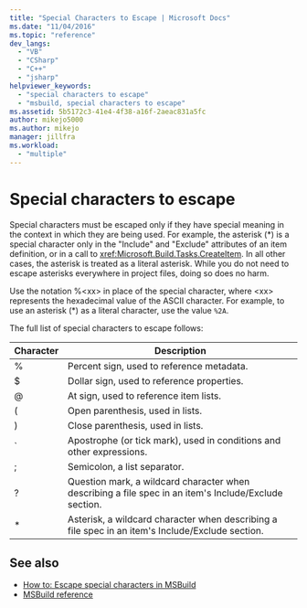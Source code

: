 ```yaml
---
title: "Special Characters to Escape | Microsoft Docs"
ms.date: "11/04/2016"
ms.topic: "reference"
dev_langs:
  - "VB"
  - "CSharp"
  - "C++"
  - "jsharp"
helpviewer_keywords:
  - "special characters to escape"
  - "msbuild, special characters to escape"
ms.assetid: 5b5172c3-41e4-4f38-a16f-2aeac831a5fc
author: mikejo5000
ms.author: mikejo
manager: jillfra
ms.workload:
  - "multiple"
---
```

# Special characters to escape
Special characters must be escaped only if they have special meaning in the context in which they are being used. For example, the asterisk (*) is a special character only in the "Include" and "Exclude" attributes of an item definition, or in a call to <xref:Microsoft.Build.Tasks.CreateItem>. In all other cases, the asterisk is treated as a literal asterisk. While you do not need to escape asterisks everywhere in project files, doing so does no harm.

 Use the notation %\<xx> in place of the special character, where \<xx> represents the hexadecimal value of the ASCII character. For example, to use an asterisk (*) as a literal character, use the value `%2A`.

 The full list of special characters to escape follows:

|Character|Description|
|---------------|-----------------|
|%|Percent sign, used to reference metadata.|
|$|Dollar sign, used to reference properties.|
|@|At sign, used to reference item lists.|
|(|Open parenthesis, used in lists.|
|)|Close parenthesis, used in lists.|
|\`|Apostrophe (or tick mark), used in conditions and other expressions.|
|;|Semicolon, a list separator.|
|?|Question mark, a wildcard character when describing a file spec in an item's Include/Exclude section.|
|*|Asterisk, a wildcard character when describing a file spec in an item's Include/Exclude section.|

## See also
- [How to: Escape special characters in MSBuild](../msbuild/how-to-escape-special-characters-in-msbuild.md)
- [MSBuild reference](../msbuild/msbuild-reference.md)